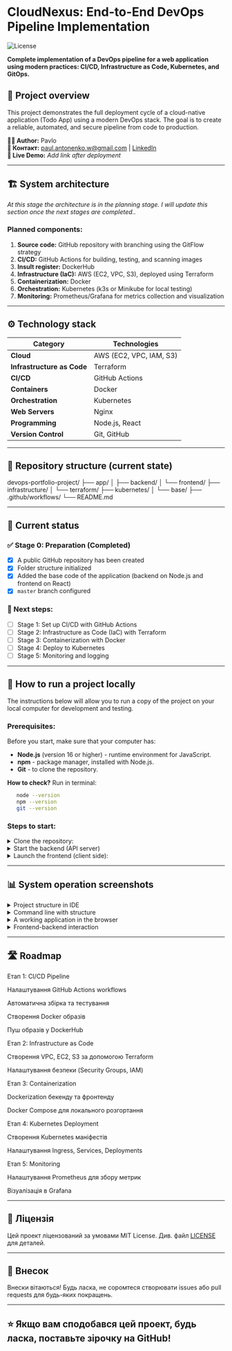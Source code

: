 # CloudNexus: End-to-End DevOps Pipeline Implementation

![License](https://img.shields.io/badge/License-MIT-green.svg?style=flat-square)

**Complete implementation of a DevOps pipeline for a web application using modern practices: CI/CD, Infrastructure as Code, Kubernetes, and GitOps.**

## 📖 Project overview

This project demonstrates the full deployment cycle of a cloud-native application (Todo App) using a modern DevOps stack. The goal is to create a reliable, automated, and secure pipeline from code to production.

**👨‍💻 Author:** Pavlo \
**📧 Контакт:** [paul.antonenko.w@gmail.com](paul.antonenko.w@gmail.com) | [LinkedIn](https://www.linkedin.com/in/pavlo-antonenko/) \
**🚀 Live Demo:** _Add link after deployment_

---

## 🏗 System architecture

_At this stage the architecture is in the planning stage. I will update this section once the next stages are completed.._

### Planned components:
1. **Source code:** GitHub repository with branching using the GitFlow strategy
2. **CI/CD:** GitHub Actions for building, testing, and scanning images
3. **Insult register:** DockerHub
4. **Infrastructure (IaC):** AWS (EC2, VPC, S3), deployed using Terraform
5. **Containerization:** Docker
6. **Orchestration:** Kubernetes (k3s or Minikube for local testing)
7. **Monitoring:** Prometheus/Grafana for metrics collection and visualization

---

## ⚙️ Technology stack

| Category | Technologies |
|-----------|------------|
| **Cloud** | AWS (EC2, VPC, IAM, S3) |
| **Infrastructure as Code** | Terraform |
| **CI/CD** | GitHub Actions |
| **Containers** | Docker |
| **Orchestration** | Kubernetes |
| **Web Servers** | Nginx |
| **Programming** | Node.js, React |
| **Version Control** | Git, GitHub |

---

## 📂 Repository structure (current state)

devops-portfolio-project/
├── app/
│   ├── backend/
│   └── frontend/
├── infrastructure/
│   └── terraform/
├── kubernetes/
│   └── base/
├── .github/workflows/
└── README.md

---

## 🚀 Current status

### ✅ Stage 0: Preparation (Completed)
- [x] A public GitHub repository has been created
- [x] Folder structure initialized
- [x] Added the base code of the application (backend on Node.js and frontend on React)
- [x] `master` branch configured

### 🔄 Next steps:
- [ ] Stage 1: Set up CI/CD with GitHub Actions
- [ ] Stage 2: Infrastructure as Code (IaC) with Terraform
- [ ] Stage 3: Containerization with Docker
- [ ] Stage 4: Deploy to Kubernetes
- [ ] Stage 5: Monitoring and logging

---

## 🚀 How to run a project locally

The instructions below will allow you to run a copy of the project on your local computer for development and testing.

### Prerequisites:

Before you start, make sure that your computer has:
*   **Node.js** (version 16 or higher) - runtime environment for JavaScript.
*   **npm** - package manager, installed with Node.js.
*   **Git** - to clone the repository.

**How to check?** Run in terminal:
```bash
   node --version
   npm --version
   git --version
```
### Steps to start:
<details>
<summary>Clone the repository:</summary>
  
```bash
   git clone https://github.com/cicero-w/devops-portfolio-project.git
   cd your-repository
```
</details>
<details>
<summary>Start the backend (API server)</summary>
+ Open a terminal and go to the backend folder:

```bash
   cd app/backend
```
+ Install dependencies:

```bash
  npm install
```
+ Start the server:

```bash
  npm run dev
```
+ The server will start on port `3000`: `http://localhost:3000`
</details>
<details>
<summary>Launch the frontend (client side):</summary>
+ Open a new terminal (so as not to stop the backend) and go to the frontend folder:

```bash
  cd app/frontend
```
+ Install dependencies:

```bash
  npm install
```
+ Launch the client:

```bash
  npm run dev
```
+ The application will automatically open in the browser on the port `5173`: `http://localhost:5173`
</details>

---

## 📊 System operation screenshots

<details>
<summary>Project structure in IDE</summary>
![Project Structure in IDE](docs/images/stage-0-ide-structure.png)
*Створена структура папок відповідає плану. Видно папки `app/backend`, `app/frontend`, `infrastructure/` та інші.*
</details>

<details>
<summary>Command line with structure</summary>
![Terminal Tree Command](docs/images/stage-0-terminal-tree.png)
*Вивід команди `tree`, що підтверджує логічну організацію файлів проекту.*
</details>

<details>
<summary>A working application in the browser</summary>
![Local Application Running](docs/images/stage-0-app-running.png)
*Frontend-додаток (React) успішно запущено на `localhost:3000` і взаємодіє з бекендом (Node.js).*
</details>

<details>
<summary>Frontend-backend interaction</summary>
![Browser Network Tab](docs/images/stage-0-network-requests.png)
*Вкладка "Мережа" в інструментах розробника браузера показує успішні HTTP-запити з фронтенду на бекенд-API.*
</details>

---

## 🛣 Roadmap
Етап 1: CI/CD Pipeline

Налаштування GitHub Actions workflows

Автоматична збірка та тестування

Створення Docker образів

Пуш образів у DockerHub

Етап 2: Infrastructure as Code

Створення VPC, EC2, S3 за допомогою Terraform

Налаштування безпеки (Security Groups, IAM)

Етап 3: Containerization

Dockerization бекенду та фронтенду

Docker Compose для локального розгортання

Етап 4: Kubernetes Deployment

Створення Kubernetes маніфестів

Налаштування Ingress, Services, Deployments

Етап 5: Monitoring

Налаштування Prometheus для збору метрик

Візуалізація в Grafana

---

## 📄 Ліцензія
Цей проект ліцензований за умовами MIT License. Див. файл [LICENSE](LICENSE) для деталей.

---

## 🤝 Внесок
Внески вітаються! Будь ласка, не соромтеся створювати issues або pull requests для будь-яких покращень.

---

## ⭐️ Якщо вам сподобався цей проект, будь ласка, поставьте зірочку на GitHub!
